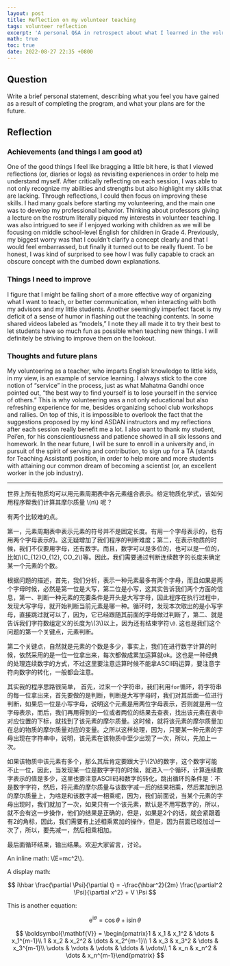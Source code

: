 ```yaml
---
layout: post
title: Reflection on my volunteer teaching
tags: volunteer reflection
excerpt: 'A personal Q&A in retrospect about what I learned in the volunteering teaching, and how I walked little kids through the basics of English reading and writing, motivating them by actively interacting with them through dialogues and ice-breaking activities in English.'
math: true
toc: true
date: 2022-08-27 22:35 +0800
---
```


## Question

Write a brief personal statement, describing what you feel you have gained as a result of completing the program, and what your plans are for the future.

## Reflection

### Achievements (and things I am good at)

One of the good things I feel like bragging a little bit here, is that I viewed reflections (or, diaries or logs) as revisiting experiences in order to help me understand myself. After critically reflecting on each session, I was able to not only recognize my abilities and strengths but also highlight my skills that are lacking. Through reflections, I could then focus on improving these skills. I had many goals before starting my volunteering, and the main one was to develop my professional behavior. Thinking about professors giving a lecture on the rostrum literally piqued my interests in volunteer teaching. I was also intrigued to see if I enjoyed working with children as we will be focusing on middle school-level English for children in Grade 4. Previously, my biggest worry was that I couldn’t clarify a concept clearly and that I would feel embarrassed, but finally it turned out to be really fluent. To be honest, I was kind of surprised to see how I was fully capable to crack an obscure concept with the dumbed down explanations.

### Things I need to improve

I figure that I might be falling short of a more effective way of organizing what I want to teach, or better communication, when interacting with both my advisors and my little students. Another seemingly imperfect facet is my deficit of a sense of humor in flashing out the teaching contents. In some shared videos labeled as “models,” I note they all made it to try their best to let students have so much fun as possible when teaching new things. I will definitely be striving to improve them on the lookout.

### Thoughts and future plans

My volunteering as a teacher, who imparts English knowledge to little kids, in my view, is an example of service learning. I always stick to the core notion of “service” in the process, just as what Mahatma Gandhi once pointed out, “the best way to find yourself is to lose yourself in the service of others.” This is why volunteering was a not only educational but also refreshing experience for me, besides organizing school club workshops and rallies. On top of this, it is impossible to overlook the fact that the suggestions proposed by my kind ASDAN instructors and my reflections after each session really benefit me a lot. I also want to thank my student, Pei’en, for his conscientiousness and patience showed in all six lessons and homework. In the near future, I will be sure to enroll in a university and, in pursuit of the spirit of serving and contribution, to sign up for a TA (stands for Teaching Assistant) position, in order to help more and more students with attaining our common dream of becoming a scientist (or, an excellent worker in the job industry).

---

世界上所有物质均可以用元素周期表中各元素组合表示。给定物质化学式，该如何用程序帮我们计算其摩尔质量 \\\(n\\\) 呢？

有两个比较难的点。

第一，元素周期表中表示元素的符号并不是固定长度。有用一个字母表示的，也有用两个字母表示的。这无疑增加了我们程序的判断难度；第二，在表示物质的时候，我们不仅要用字母，还有数字。而且，数字可以是多位的，也可以是一位的，比如\\\(C_{12}O_{12}, CO_2\\\)等。因此，我们需要通过判断连续数字的长度来确定某一个元素的个数。

根据问题的描述，首先，我们分析，表示一种元素最多有两个字母，而且如果是两个字母时候，必然是第一位是大写，第二位是小写，这其实告诉我们两个方面的信息，第一、判断一种元素的充要条件是开头是大写字母，因此程序在执行过程中，发现大写字母，就开始判断当前元素是哪一种。循环时，发现本次取出的是小写字母，直接跳过就可以了，因为，它已经跟随其前面的字母做过判断了，第二、就是告诉我们字符数组定义的长度为\\\(3\\\)以上，因为还有结束字符`\0`. 这也是我们这个问题的第一个关键点，元素判断。

第二个关键点，自然就是元素的个数是多少，事实上，我们在进行数字计算的时候，依然采用的是一位一位拿出来，每次都做成累加运算就ok。这也是一种经典的处理连续数字的方式，不过这里要注意运算时候不能拿ASCII码运算，要注意字符向数字的转化，一般都会注意。

其实我的程序思路很简单， 首先，过来一个字符串，我们利用`for`循环，将字符串的每一位拿出来，首先要做的是判断，判断是大写字母时，我们对其后面一位进行判断，如果后一位是小写字母，说明这个元素是用两位字母表示，否则就是用一位字母表示，而后，我们再用得到的一位或者两位的结果去查表，找出该元素在表中对应位置的下标，就找到了该元素的摩尔质量。这时候，就将该元素的摩尔质量加在总的物质的摩尔质量对应的变量。之所以这样处理，因为，只要某一种元素的字母出现在字符串中，说明，该元素在该物质中至少出现了一次，所以，先加上一次。

如果该物质中该元素有多个，那么其后肯定要跟大于\\\(2\\\)的数字，这个数字可能不止一位，因此，当发现某一位是数字字符的时候，就进入一个循环，计算连续数字表示的值是多少，这里也要注意ASCII码和数字的转化，跳出循环的条件是：不是数字字符，然后，将元素的摩尔质量与该数字减一后的结果相乘，然后累加到总的摩尔质量上，为啥是和该数字减一相乘呢，因为，我们前面说，当某个元素的字母出现时，我们就加了一次，如果只有一个该元素，默认是不用写数字的，所以，就不会有这一步操作，他们的结果是正确的，但是，如果是2个的话，就会紧跟着有2的角标，因此，我们需要有上述相乘累加的操作，但是，因为前面已经加过一次了，所以，要先减一，然后相乘相加。

最后面循环结束，输出结果。欢迎大家留言，讨论。

An inline math: \\\(E=mc^2\\\).

A display math:

$$
i\hbar \frac{\partial \Psi}{\partial t} = -\frac{\hbar^2}{2m}
\frac{\partial^2 \Psi}{\partial x^2} + V \Psi
$$

This is another equation:

$$
\mathrm e^{\mathrm i \theta} = \cos \theta + \mathrm i \sin \theta
$$

$$
 \boldsymbol{\mathbf{V}}  = 
 \begin{pmatrix}1 & x_1 & x_1^2 & \dots & x_1^{m-1}\\
1 & x_2 & x_2^2 & \dots & x_2^{m-1}\\
1 & x_3 & x_3^2 & \dots & x_3^{m-1}\\
\vdots & \vdots & \vdots & \ddots & \vdots\\
1 & x_n & x_n^2 & \dots & x_n^{m-1}\end{pmatrix} 
$$
